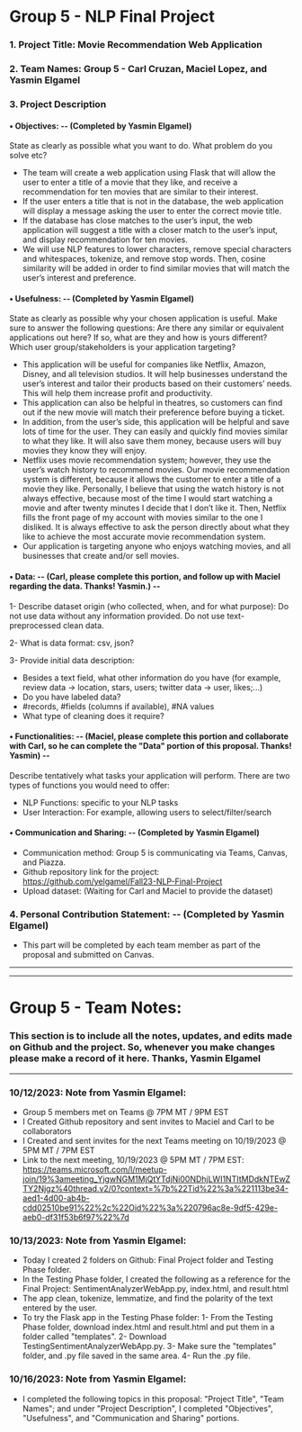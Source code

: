 # Group 5 - NLP Final Project

### 1.	Project Title: Movie Recommendation Web Application

### 2.	Team Names: Group 5 - Carl Cruzan, Maciel Lopez, and Yasmin Elgamel

### 3.	Project Description


#### •	Objectives: -- (Completed by Yasmin Elgamel)
State as clearly as possible what you want to do. What problem do you solve etc?

- The team will create a web application using Flask that will allow the user to enter a title of a movie that they like, and receive a recommendation for ten movies that are similar to their interest.
- If the user enters a title that is not in the database, the web application will display a message asking the user to enter the correct movie title.
- If the database has close matches to the user’s input, the web application will suggest a title with a closer match to the user’s input, and display recommendation for ten movies.
- We will use NLP features to lower characters, remove special characters and whitespaces, tokenize, and remove stop words. Then, cosine similarity will be added in order to find similar movies that will match the user’s interest and preference.


#### •	Usefulness: -- (Completed by Yasmin Elgamel)
State as clearly as possible why your chosen application is useful.
Make sure to answer the following questions: Are there any similar or equivalent applications out here? 
If so, what are they and how is yours different? Which user group/stakeholders is your application targeting?

- This application will be useful for companies like Netflix, Amazon, Disney, and all television studios. It will help businesses understand the user’s interest and tailor their products based on their customers’ needs. This will help them increase profit and productivity.
- This application can also be helpful in theatres, so customers can find out if the new movie will match their preference before buying a ticket.
- In addition, from the user’s side, this application will be helpful and save lots of time for the user. They can easily and quickly find movies similar to what they like. It will also save them money, because users will buy movies they know they will enjoy.
- Netflix uses movie recommendation system; however, they use the user’s watch history to recommend movies. Our movie recommendation system is different, because it allows the customer to enter a title of a movie they like. Personally, I believe that using the watch history is not always effective, because most of the time I would start watching a movie and after twenty minutes I decide that I don’t like it. Then, Netflix fills the front page of my account with movies similar to the one I disliked. It is always effective to ask the person directly about what they like to achieve the most accurate movie recommendation system.
- Our application is targeting anyone who enjoys watching movies, and all businesses that create and/or sell movies.



#### •	Data: -- (Carl, please complete this portion, and follow up with Maciel regarding the data. Thanks! Yasmin.) --

1- Describe dataset origin (who collected, when, and for what purpose): Do not use data without any information provided. Do not use text-preprocessed clean data.

2- What is data format: csv, json?

3- Provide initial data description:
- Besides a text field, what other information do you have
  (for example, review data -> location, stars, users; twitter data -> user, likes;...)
- Do you have labeled data?
- #records, #fields (columns if available), #NA values
- What type of cleaning does it require?
      
#### •	Functionalities: -- (Maciel, please complete this portion and collaborate with Carl, so he can complete the "Data" portion of this proposal. Thanks! Yasmin) --

Describe tentatively what tasks your application will perform. There are two types of functions you would need to offer:
- NLP Functions: specific to your NLP tasks
- User Interaction: For example, allowing users to select/filter/search 
      
      
#### •	Communication and Sharing: -- (Completed by Yasmin Elgamel)

- Communication method: Group 5 is communicating via Teams, Canvas, and Piazza.
- Github repository link for the project: https://github.com/yelgamel/Fall23-NLP-Final-Project
- Upload dataset: (Waiting for Carl and Maciel to provide the dataset)


### 4. Personal Contribution Statement: -- (Completed by Yasmin Elgamel)
- This part will be completed by each team member as part of the proposal and submitted on Canvas.

--------------------------------------------------------------------------------------------------
--------------------------------------------------------------------------------------------------


# Group 5 - Team Notes:
### This section is to include all the notes, updates, and edits made on Github and the project. So, whenever you make changes please make a record of it here. Thanks, Yasmin Elgamel

----------------------------------------------------------------

### 10/12/2023: Note from Yasmin Elgamel:
- Group 5 members met on Teams @ 7PM MT / 9PM EST
- I Created Github repository and sent invites to Maciel and Carl to be collaborators
- I Created and sent invites for the next Teams meeting on 10/19/2023 @ 5PM MT / 7PM EST
- Link to the next meeting, 10/19/2023 @ 5PM MT / 7PM EST: https://teams.microsoft.com/l/meetup-join/19%3ameeting_YjgwNGM1MjQtYTdjNi00NDhjLWI1NTItMDdkNTEwZTY2Njgz%40thread.v2/0?context=%7b%22Tid%22%3a%221113be34-aed1-4d00-ab4b-cdd02510be91%22%2c%22Oid%22%3a%220796ac8e-9df5-429e-aeb0-df31f53b6f97%22%7d 

### 10/13/2023: Note from Yasmin Elgamel:
- Today I created 2 folders on Github: Final Project folder and Testing Phase folder.
- In the Testing Phase folder, I created the following as a reference for the Final Project: SentimentAnalyzerWebApp.py, index.html, and result.html
- The app clean, tokenize, lemmatize, and find the polarity of the text entered by the user.
- To try the Flask app in the Testing Phase folder:
    1- From the Testing Phase folder, download index.html and result.html and put them in a folder called "templates". 
    2- Download TestingSentimentAnalyzerWebApp.py. 
    3- Make sure the "templates" folder, and .py file saved in the same area. 
    4- Run the .py file.

### 10/16/2023: Note from Yasmin Elgamel:
- I completed the following topics in this proposal: "Project Title", "Team Names"; and under "Project Description", I completed "Objectives", "Usefulness", and "Communication and Sharing" portions.





















